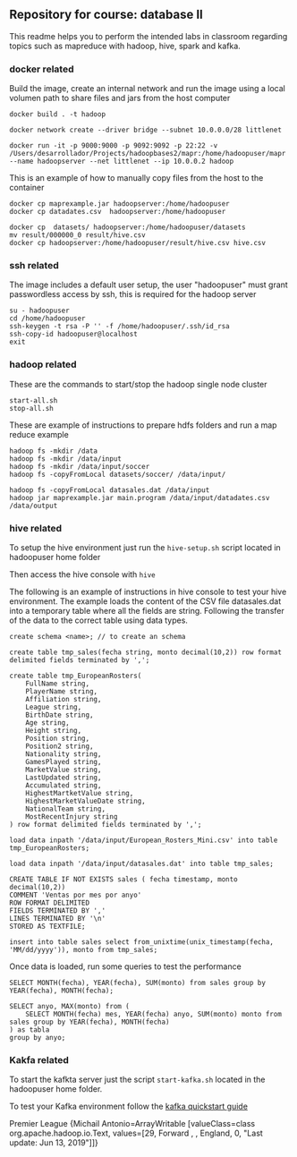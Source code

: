 ## Repository for course: database II
This readme helps you to perform the intended labs in classroom regarding topics such as mapreduce with hadoop, hive, spark and kafka.

### docker related  
Build the image, create an internal network and run the image using a local volumen
path to share files and jars from the host computer
```
docker build . -t hadoop

docker network create --driver bridge --subnet 10.0.0.0/28 littlenet

docker run -it -p 9000:9000 -p 9092:9092 -p 22:22 -v /Users/desarrollador/Projects/hadoopbases2/mapr:/home/hadoopuser/mapr --name hadoopserver --net littlenet --ip 10.0.0.2 hadoop
```

This is an example of how to manually copy files from the host to the container 
```
docker cp maprexample.jar hadoopserver:/home/hadoopuser
docker cp datadates.csv  hadoopserver:/home/hadoopuser

docker cp  datasets/ hadoopserver:/home/hadoopuser/datasets
mv result/000000_0 result/hive.csv
docker cp hadoopserver:/home/hadoopuser/result/hive.csv hive.csv
```

### ssh related
The image includes a default user setup, the user "hadoopuser" must grant passwordless access by ssh, this is required for the hadoop server

```
su - hadoopuser
cd /home/hadoopuser
ssh-keygen -t rsa -P '' -f /home/hadoopuser/.ssh/id_rsa
ssh-copy-id hadoopuser@localhost
exit
```

### hadoop related
These are the commands to start/stop the hadoop single node cluster 
```
start-all.sh
stop-all.sh
```

These are example of instructions to prepare hdfs folders and run a map reduce example
```
hadoop fs -mkdir /data
hadoop fs -mkdir /data/input
hadoop fs -mkdir /data/input/soccer
hadoop fs -copyFromLocal datasets/soccer/ /data/input/

hadoop fs -copyFromLocal datasales.dat /data/input
hadoop jar maprexample.jar main.program /data/input/datadates.csv /data/output
```

### hive related
To setup the hive environment just run the `hive-setup.sh` script located in hadoopuser home folder

Then access the hive console with `hive`

The following is an example of instructions in hive console to test your hive environment. The example loads the content of the CSV file datasales.dat into a temporary table where all the fields are string. Following the transfer of the data to the correct table using data types. 

```
create schema <name>; // to create an schema

create table tmp_sales(fecha string, monto decimal(10,2)) row format delimited fields terminated by ',';

create table tmp_EuropeanRosters(
    FullName string, 
    PlayerName string, 
    Affiliation string, 
    League string, 
    BirthDate string,
    Age string, 
    Height string, 
    Position string, 
    Position2 string, 
    Nationality string, 
    GamesPlayed string, 
    MarketValue string, 
    LastUpdated string, 
    Accumulated string, 
    HighestMartketValue string, 
    HighestMarketValueDate string, 
    NationalTeam string, 
    MostRecentInjury string
) row format delimited fields terminated by ',';

load data inpath '/data/input/European_Rosters_Mini.csv' into table tmp_EuropeanRosters;

load data inpath '/data/input/datasales.dat' into table tmp_sales;

CREATE TABLE IF NOT EXISTS sales ( fecha timestamp, monto decimal(10,2))
COMMENT 'Ventas por mes por anyo'
ROW FORMAT DELIMITED
FIELDS TERMINATED BY ','
LINES TERMINATED BY '\n'
STORED AS TEXTFILE;

insert into table sales select from_unixtime(unix_timestamp(fecha, 'MM/dd/yyyy')), monto from tmp_sales;
```

Once data is loaded, run some queries to test the performance 
```
SELECT MONTH(fecha), YEAR(fecha), SUM(monto) from sales group by YEAR(fecha), MONTH(fecha);

SELECT anyo, MAX(monto) from (
    SELECT MONTH(fecha) mes, YEAR(fecha) anyo, SUM(monto) monto from sales group by YEAR(fecha), MONTH(fecha)
) as tabla 
group by anyo;
```

### Kakfa related
To start the kafkta server just the script `start-kafka.sh` located in the hadoopuser home folder.

To test your Kafka environment follow the [kafka quickstart guide](https://kafka.apache.org/quickstart) 

Premier League  {Michail Antonio=ArrayWritable [valueClass=class org.apache.hadoop.io.Text, values=[29, Forward , , England, 0, "Last update: Jun 13,  2019"]]}

